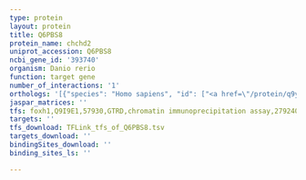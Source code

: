 ```yaml
---
type: protein
layout: protein
title: Q6PBS8
protein_name: chchd2
uniprot_accession: Q6PBS8
ncbi_gene_id: '393740'
organism: Danio rerio
function: target gene
number_of_interactions: '1'
orthologs: '[{"species": "Homo sapiens", "id": ["<a href=\"/protein/q9y6h1\">Q9Y6H1</a>"]}, {"species": "Mus musculus", "id": ["<a href=\"/protein/q9d1l0\">Q9D1L0</a>"]}, {"species": "Rattus norvegicus", "id": ["M0R785"]}, {"species": "Drosophila melanogaster", "id": ["<a href=\"/protein/q9vx77\">Q9VX77</a>"]}, {"species": "Saccharomyces cerevisiae", "id": ["<a href=\"/protein/q03667\">Q03667</a>"]}]'
jaspar_matrices: ''
tfs: foxh1,Q9I9E1,57930,GTRD,chromatin immunoprecipitation assay,27924024%5Buid%5D,No
targets: ''
tfs_download: TFLink_tfs_of_Q6PBS8.tsv
targets_download: ''
bindingSites_download: ''
binding_sites_ls: ''

---
```

